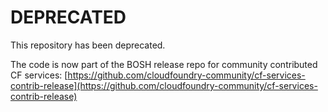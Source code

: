 DEPRECATED
==========

This repository has been deprecated.

The code is now part of the BOSH release repo for community contributed CF services: [https://github.com/cloudfoundry-community/cf-services-contrib-release](https://github.com/cloudfoundry-community/cf-services-contrib-release)
